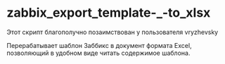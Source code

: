 # zabbix_export_template-_-to_xlsx

Этот скрипт благополучно позаимствован у пользователя vryzhevsky

Перерабатывает шаблон Заббикс в документ формата Excel, позволяющий в удобном виде читать содержимое шаблона.
